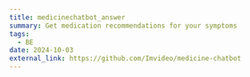 ```yaml
---
title: medicinechatbot_answer
summary: Get medication recommendations for your symptoms
tags:
  - BE
date: 2024-10-03
external_link: https://github.com/Imvideo/medicine-chatbot
---
```

